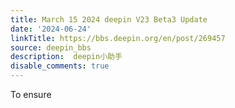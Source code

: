 ```yaml
---
title: March 15 2024 deepin V23 Beta3 Update
date: '2024-06-24'
linkTitle: https://bbs.deepin.org/en/post/269457
source: deepin_bbs
description:  deepin小助手 
disable_comments: true
---
```

To ensure 
